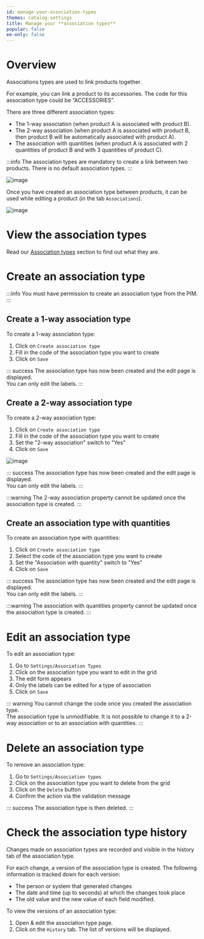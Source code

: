 ```yaml
---
id: manage-your-association-types
themes: catalog-settings
title: Manage your **association types**
popular: false
ee-only: false
---
```


# Overview

Associations types are used to link products together.

For example, you can link a product to its accessories. The code for this association type could be “ACCESSORIES”.

There are three different association types:
*   The 1-way association (when product A is associated with product B).
*   The 2-way association (when product A is associated with product B, then product B will be automatically associated with product A).
*   The association with quantities (when product A is associated with 2 quantities of product B and with 3 quantities of product C).

:::info
The association types are mandatory to create a link between two products. There is no default association types.
:::

![image](../img/Settings_AssociationsTypes.png)

Once you have created an association type between products, it can be used while editing a product (in the tab `Associations`).

![image](../img/Products_PEF7.png)

# View the association types

Read our [Association types](manage-your-association-types.html) section to find out what they are.

# Create an association type

:::info
You must have permission to create an association type from the PIM.
:::

## Create a 1-way association type

To create a 1-way association type:
1.  Click on `Create association type`
1.  Fill in the code of the association type you want to create
1.  Click on `Save`

::: success
The association type has now been created and the edit page is displayed.  
You can only edit the labels.
:::

## Create a 2-way association type

To create a 2-way association type:
1.  Click on `Create association type`
1.  Fill in the code of the association type you want to create
1.  Set the "2-way association" switch to "Yes"
1.  Click on `Save`

![image](../img/Settings_Associations_2-way-association-type.png)

::: success
The association type has now been created and the edit page is displayed.  
You can only edit the labels.
:::

:::warning
The 2-way association property cannot be updated once the association type is created.
:::

## Create an association type with quantities

To create an association type with quantities:
1.  Click on `Create association type`
1.  Select the code of the association type you want to create
1.  Set the "Association with quantity" switch to "Yes"
1.  Click on `Save`

::: success
The association type has now been created and the edit page is displayed.  
You can only edit the labels.
:::

:::warning
The association with quantities property cannot be updated once the association type is created.
:::

# Edit an association type

To edit an association type:
1.  Go to `Settings/Association Types`
1.  Click on the association type you want to edit in the grid
1.  The edit form appears
1.  Only the labels can be edited for a type of association  
1.  Click on `Save`

::: warning
You cannot change the code once you created the association type.    
The association type is unmodifiable. It is not possible to change it to a 2-way association or to an association with quantities.
:::

# Delete an association type

To remove an association type:
1.  Go to `Settings/Association types`
1.  Click on the association type you want to delete from the grid
1.  Click on the `Delete` button
1.  Confirm the action via the validation message

::: success
The association type is then deleted.
:::

# Check the association type history

Changes made on association types are recorded and visible in the history tab of the association type.

For each change, a version of the association type is created. The following information is tracked down for each version:

*   The person or system that generated changes
*   The date and time (up to seconds) at which the changes took place
*   The old value and the new value of each field modified.

To view the versions of an association type:

1.  Open & edit the association type page.
1.  Click on the `History` tab. The list of versions will be displayed.
